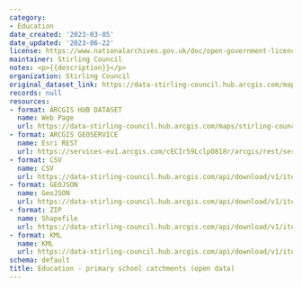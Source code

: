 ```yaml
---
category:
- Education
date_created: '2023-03-05'
date_updated: '2023-06-22'
license: https://www.nationalarchives.gov.uk/doc/open-government-licence/version/3/
maintainer: Stirling Council
notes: <p>{{description}}</p>
organization: Stirling Council
original_dataset_link: https://data-stirling-council.hub.arcgis.com/maps/stirling-council::education-primary-school-catchments-open-data
records: null
resources:
- format: ARCGIS HUB DATASET
  name: Web Page
  url: https://data-stirling-council.hub.arcgis.com/maps/stirling-council::education-primary-school-catchments-open-data
- format: ARCGIS GEOSERVICE
  name: Esri REST
  url: https://services-eu1.arcgis.com/cECIr59LclpO818r/arcgis/rest/services/education_-_primary_school_catchments_view/FeatureServer/6
- format: CSV
  name: CSV
  url: https://data-stirling-council.hub.arcgis.com/api/download/v1/items/e83680e93a2f43c09b7b7bc30cd0367e/csv?layers=6
- format: GEOJSON
  name: GeoJSON
  url: https://data-stirling-council.hub.arcgis.com/api/download/v1/items/e83680e93a2f43c09b7b7bc30cd0367e/geojson?layers=6
- format: ZIP
  name: Shapefile
  url: https://data-stirling-council.hub.arcgis.com/api/download/v1/items/e83680e93a2f43c09b7b7bc30cd0367e/shapefile?layers=6
- format: KML
  name: KML
  url: https://data-stirling-council.hub.arcgis.com/api/download/v1/items/e83680e93a2f43c09b7b7bc30cd0367e/kml?layers=6
schema: default
title: Education - primary school catchments (open data)
---
```

